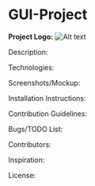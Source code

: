 # GUI-Project

<b>Project Logo:</b>
![Alt text](/img/Logos/Logo.png)

Description:

Technologies:

Screenshots/Mockup:

Installation Instructions:

Contribution Guidelines:

Bugs/TODO List:

Contributors:

Inspiration:

License:
